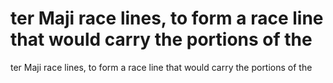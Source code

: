 # ter Maji race lines, to form a race line that would carry the portions of the

ter Maji race lines, to form a race line that would carry the portions of the
